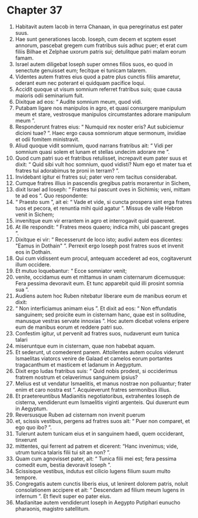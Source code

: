 # Chapter 37
1. Habitavit autem Iacob in terra Chanaan, in qua peregrinatus est pater suus.
2. Hae sunt generationes Iacob.
Ioseph, cum decem et scptem esset annorum, pascebat gregem cum fratribus suis adhuc puer; et erat cum filiis Bilhae et Zelphae uxorum patris sui; detulitque patri malam eorum famam.
3. Israel autem diligebat Ioseph super omnes filios suos, eo quod in senectute genuisset eum; fecitque ei tunicam talarem.
4. Videntes autem fratres eius quod a patre plus cunctis filiis amaretur, oderant eum nec poterant ei quidquam pacifice loqui.
5. Accidit quoque ut visum somnium referret fratribus suis; quae causa maioris odii seminarium fuit.
6. Dixitque ad eos: “ Audite somnium meum, quod vidi.
7. Putabam ligare nos manipulos in agro, et quasi consurgere manipulum meum et stare, vestrosque manipulos circumstantes adorare manipulum meum ”.
8. Responderunt fratres eius: “ Numquid rex noster eris? Aut subiciemur dicioni tuae? ”. Haec ergo causa somniorum atque sermonum, invidiae et odii fomitem ministravit.
9. Aliud quoque vidit somnium, quod narrans fratribus ait: “ Vidi per somnium quasi solem et lunam et stellas undecim adorare me ”.
10. Quod cum patri suo et fratribus retulisset, increpavit eum pater suus et dixit: “ Quid sibi vult hoc somnium, quod vidisti? Num ego et mater tua et fratres tui adorabimus te proni in terram? ”.
11. Invidebant igitur ei fratres sui; pater vero rem tacitus considerabat.
12. Cumque fratres illius in pascendis gregibus patris morarentur in Sichem,
13. dixit Israel ad Ioseph: “ Fratres tui pascunt oves in Sichimis; veni, mittam te ad eos ”. Quo respondente:
14. “ Praesto sum ”, ait ei: “ Vade et vide, si cuncta prospera sint erga fratres tuos et pecora, et renuntia mihi quid agatur ”. Missus de valle Hebron venit in Sichem;
15. invenitque eum vir errantem in agro et interrogavit quid quaereret.
16. At ille respondit: “ Fratres meos quaero; indica mihi, ubi pascant greges ”.
17. Dixitque ei vir: “ Recesserunt de loco isto; audivi autem eos dicentes: "Eamus in Dothain" ”. Perrexit ergo Ioseph post fratres suos et invenit eos in Dothain.
18. Qui cum vidissent eum procul, antequam accederet ad eos, cogitaverunt illum occidere.
19. Et mutuo loquebantur: “ Ecce somniator venit;
20. venite, occidamus eum et mittamus in unam cisternarum dicemusque: Fera pessima devoravit eum. Et tunc apparebit quid illi prosint somnia sua ”.
21. Audiens autem hoc Ruben nitebatur liberare eum de manibus eorum et dixit:
22. “ Non interficiamus animam eius ”. Et dixit ad eos: “ Non effundatis sanguinem; sed proicite eum in cisternam hanc, quae est in solitudine, manusque vestras servate innoxias ”. Hoc autem dicebat volens eripere eum de manibus eorum et reddere patri suo.
23. Confestim igitur, ut pervenit ad fratres suos, nudaverunt eum tunica talari
24. miseruntque eum in cisternam, quae non habebat aquam.
25. Et sederunt, ut comederent panem. Attollentes autem oculos viderunt Ismaelitas viatorcs venire de Galaad et camelos eorum portantes tragacanthum et masticem et ladanum in Aegyptum.
26. Dixit ergo Iudas fratribus suis: “ Quid nobis prodest, si occiderimus fratrem nostrum et celaverimus sanguinem ipsius?
27. Melius est ut vendatur Ismaelitis, et manus nostrae non polluantur; frater enim et caro nostra est ”. Acquieverunt fratres sermonibus illius.
28. Et praetereuntibus Madianitis negotiatoribus, extrahentes Ioseph de cisterna, vendiderunt eum Ismaelitis viginti argenteis. Qui duxerunt eum in Aegyptum.
29. Reversusque Ruben ad cisternam non invenit puerum
30. et, scissis vestibus, pergens ad fratres suos ait: “ Puer non comparet, et ego quo ibo? ”.
31. Tulerunt autem tunicam eius et in sanguinem haedi, quem occiderant, tinxerunt
32. mittentes, qui ferrent ad patrem et dicerent: “Hanc invenimus; vide, utrum tunica talaris filii tui sit an non? ”.
33. Quam cum agnovisset pater, ait: “ Tunica filii mei est; fera pessima comedit eum, bestia devoravit Ioseph ”.
34. Scissisque vestibus, indutus est cilicio lugens filium suum multo tempore.
35. Congregatis autem cunctis liberis eius, ut lenirent dolorem patris, noluit consolationem accipere et ait: “ Descendam ad filium meum lugens in infernum ”. Et flevit super eo pater eius.
36. Madianitae autem vendiderunt Ioseph in Aegypto Putiphari eunucho pharaonis, magistro satellitum.